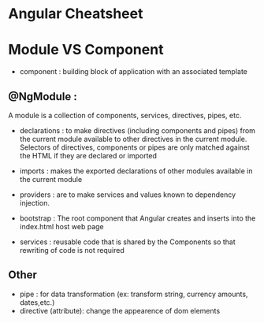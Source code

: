 # Angular Cheatsheet

# Module VS Component
- component : building block of application with an associated template

## @NgModule : 
A module is a collection of components, services, directives, pipes, etc.

- declarations : to make directives (including components and pipes) from the current module available to other directives in the current module. Selectors of directives, components or pipes are only matched against the HTML if they are declared or imported
  
- imports : makes the exported declarations of other modules available in the current module
  
- providers : are to make services and values known to dependency injection.

- bootstrap : The root component that Angular creates and inserts into the index.html host web page

- services : reusable code that is shared by the Components so that rewriting of code is not required

## Other
- pipe : for data transformation (ex: transform string, currency amounts, dates,etc.)
- directive (attribute): change the appearence of dom elements